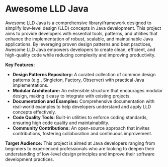 # Awesome LLD Java

Awesome LLD Java is a comprehensive library/framework designed to simplify low-level design (LLD) concepts in Java development. 
This project aims to provide developers with essential tools, patterns, and utilities that enhance the implementation of robust, scalable, and maintainable Java applications. 
By leveraging proven design patterns and best practices, Awesome LLD Java empowers developers to create clean, efficient, and high-quality code while reducing complexity and improving productivity.

**Key Features:**
- **Design Patterns Repository:** A curated collection of common design patterns (e.g., Singleton, Factory, Observer) with practical Java implementations.
- **Modular Architecture:** An extensible structure that encourages modular design, making it easy to integrate with existing projects.
- **Documentation and Examples:** Comprehensive documentation with real-world examples to help developers understand and apply LLD concepts effectively.
- **Code Quality Tools:** Built-in utilities to enforce coding standards, ensuring high code quality and maintainability.
- **Community Contributions:** An open-source approach that invites contributions, fostering collaboration and continuous improvement.

**Target Audience:**
This project is aimed at Java developers ranging from beginners to experienced professionals who are looking to deepen their understanding of low-level design principles and improve their software development practices.
